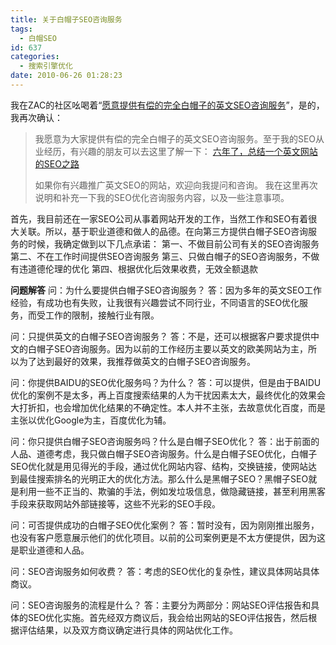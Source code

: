 ```yaml
---
title: 关于白帽子SEO咨询服务
tags:
  - 白帽SEO
id: 637
categories:
  - 搜索引擎优化
date: 2010-06-26 01:28:23
---
```


我在ZAC的社区吆喝着“[愿意提供有偿的完全白帽子的英文SEO咨询服务](http://www.zaccode.com/space-3603-do-blog-id-3682.html)”，是的，我再次确认：
> 我愿意为大家提供有偿的完全白帽子的英文SEO咨询服务。至于我的SEO从业经历，有兴趣的朋友可以去这里了解一下：
> [六年了，总结一个英文网站的SEO之路](http://www.zhaiduo.com/2010/05/六年了，总结一个英文网站的seo之路/)
> 
> 如果你有兴趣推广英文SEO的网站，欢迎向我提问和咨询。
我在这里再次说明和补充一下我的SEO优化咨询服务内容，以及一些注意事项。

首先，我目前还在一家SEO公司从事着网站开发的工作，当然工作和SEO有着很大关联。所以，基于职业道德和做人的品德。在向第三方提供白帽子SEO咨询服务的时候，我确定做到以下几点承诺：
第一、不做目前公司有关的SEO咨询服务
第二、不在工作时间提供SEO咨询服务
第三、只做白帽子的SEO咨询服务，不做有违道德伦理的优化
第四、根据优化后效果收费，无效全额退款

**问题解答**
问：为什么要提供白帽子SEO咨询服务？
答：因为多年的英文SEO工作经验，有成功也有失败，让我很有兴趣尝试不同行业，不同语言的SEO优化服务，而受工作的限制，接触行业有限。

问：只提供英文的白帽子SEO咨询服务？
答：不是，还可以根据客户要求提供中文的白帽子SEO咨询服务。因为以前的工作经历主要以英文的欧美网站为主，所以为了达到最好的效果，我推荐做英文的白帽子SEO咨询服务。

问：你提供BAIDU的SEO优化服务吗？为什么？
答：可以提供，但是由于BAIDU优化的案例不是太多，再上百度搜索结果的人为干扰因素太大，最终优化的效果会大打折扣，也会增加优化结果的不确定性。本人并不主张，去故意优化百度，而是主张以优化Google为主，百度优化为辅。

问：你只提供白帽子SEO咨询服务吗？什么是白帽子SEO优化？
答：出于前面的人品、道德考虑，我只做白帽子SEO咨询服务。什么是白帽子SEO优化，白帽子SEO优化就是用见得光的手段，通过优化网站内容、结构，交换链接，使网站达到最佳搜索排名的光明正大的优化方法。那么什么是黑帽子SEO？黑帽子SEO就是利用一些不正当的、欺骗的手法，例如发垃圾信息，做隐藏链接，甚至利用黑客手段来获取网站外部链接等，这些不光彩的SEO手段。

问：可否提供成功的白帽子SEO优化案例？
答：暂时没有，因为刚刚推出服务，也没有客户愿意展示他们的优化项目。以前的公司案例更是不太方便提供，因为这是职业道德和人品。

问：SEO咨询服务如何收费？
答：考虑的SEO优化的复杂性，建议具体网站具体商议。

问：SEO咨询服务的流程是什么？
答：主要分为两部分：网站SEO评估报告和具体的SEO优化实施。首先经双方商议后，我会给出网站的SEO评估报告，然后根据评估结果，以及双方商议确定进行具体的网站优化工作。